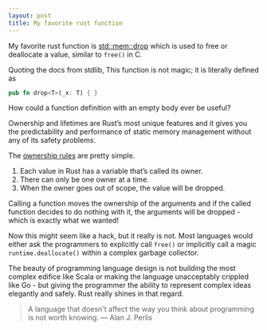 ```yaml
---
layout: post
title: My favorite rust function
---
```


My favorite rust function is [std::mem::drop][doc] which is used to free or
deallocate a value, similar to `free()` in C.

Quoting the docs from stdlib, This function is not magic; it is literally
defined as

```rust
pub fn drop<T>(_x: T) { }
```

How could a function definition with an empty body ever be useful?

Ownership and lifetimes are Rust’s most unique features and it gives you the
predictability and performance of static memory management without any of its
safety problems.

The [ownership rules][rules] are pretty simple.

1. Each value in Rust has a variable that’s called its owner.
2. There can only be one owner at a time.
3. When the owner goes out of scope, the value will be dropped.

Calling a function moves the ownership of the arguments and if the called
function decides to do nothing with it, the arguments will be dropped - which is
exactly what we wanted!

Now this might seem like a hack, but it really is not. Most languages would
either ask the programmers to explicitly call `free()` or implicitly call a
magic `runtime.deallocate()` within a complex garbage collector.

The beauty of programming language design is not building the most complex
edifice like Scala or making the language unacceptably crippled like Go - but
giving the programmer the ability to represent complex ideas elegantly and
safely. Rust really shines in that regard.

> A language that doesn't affect the way you think about programming is not
> worth knowing.
― Alan J. Perlis

[rules]: https://doc.rust-lang.org/1.30.0/book/2018-edition/ch04-01-what-is-ownership.html#ownership-rules
[doc]: https://doc.rust-lang.org/std/mem/fn.drop.html

